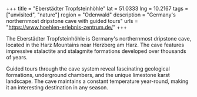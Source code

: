 +++
title = "Eberstädter Tropfsteinhöhle"
lat = 51.0333
lng = 10.2167
tags = ["unvisited", "nature"]
region = "Odenwald"
description = "Germany's northernmost dripstone cave with guided tours"
urls = "https://www.hoehlen-erlebnis-zentrum.de/"
+++

The Eberstädter Tropfsteinhöhle is Germany's northernmost dripstone cave, located in the Harz Mountains near Herzberg am Harz. The cave features impressive stalactite and stalagmite formations developed over thousands of years.

Guided tours through the cave system reveal fascinating geological formations, underground chambers, and the unique limestone karst landscape. The cave maintains a constant temperature year-round, making it an interesting destination in any season.